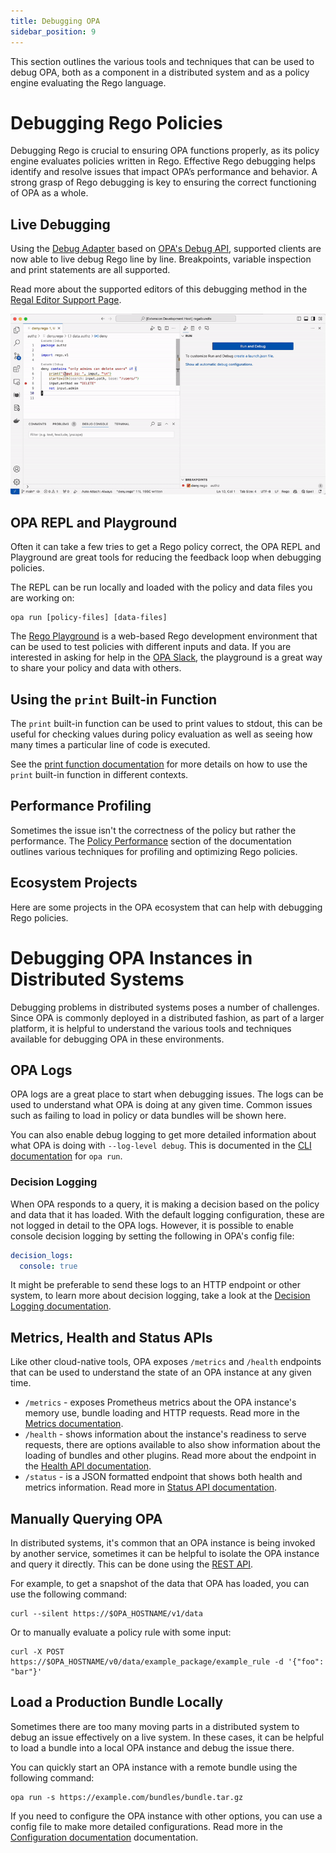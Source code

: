 ```yaml
---
title: Debugging OPA
sidebar_position: 9
---
```


This section outlines the various tools and techniques that can be used to debug OPA, both as a component in a
distributed system and as a policy engine evaluating the Rego language.

# Debugging Rego Policies

Debugging Rego is crucial to ensuring OPA functions properly, as its policy
engine evaluates policies written in Rego. Effective Rego debugging helps
identify and resolve issues that impact OPA’s performance and behavior. A strong
grasp of Rego debugging is key to ensuring the correct functioning of OPA as a
whole.

## Live Debugging

Using the [Debug Adapter](https://docs.styra.com/regal/debug-adapter)
based on [OPA's Debug API](https://github.com/open-policy-agent/opa/blob/main/debug/README.md),
supported clients are now able to live debug Rego line by line. Breakpoints,
variable inspection and print statements are all supported.

Read more about the supported editors of this debugging method in the
[Regal Editor Support Page](https://docs.styra.com/regal/editor-support).

![Debugging Rego in VS Code](debugging-dap.gif)

## OPA REPL and Playground

Often it can take a few tries to get a Rego policy correct, the OPA REPL and Playground are great tools for
reducing the feedback loop when debugging policies.

The REPL can be run locally and loaded with the policy and data files you are working on:

```shell
opa run [policy-files] [data-files]
```

The [Rego Playground](http://play.openpolicyagent.org) is a web-based Rego development environment that can be
used to test policies with different inputs and data. If you are interested in asking for help in the
[OPA Slack](https://inviter.co/opa), the playground is a great way to share your policy and data with
others.

## Using the `print` Built-in Function

The `print` built-in function can be used to print values to stdout, this can be useful for checking values
during policy evaluation as well as seeing how many times a particular line of code is executed.

See the [print function documentation](../policy-reference/#debugging) for more details on how to use
the `print` built-in function in different contexts.

## Performance Profiling

Sometimes the issue isn't the correctness of the policy but rather the performance. The
[Policy Performance](../policy-performance) section of the documentation outlines various techniques for
profiling and optimizing Rego policies.

## Ecosystem Projects

<EcosystemEmbed feature="debugging-rego">
Here are some projects in the OPA ecosystem that can help with debugging Rego policies.
</EcosystemEmbed>

# Debugging OPA Instances in Distributed Systems

Debugging problems in distributed systems poses a number of challenges. Since OPA is commonly deployed in a distributed
fashion, as part of a larger platform, it is helpful to understand the various tools and techniques available for
debugging OPA in these environments.

## OPA Logs

OPA logs are a great place to start when debugging issues. The logs can be used to understand what OPA is doing
at any given time. Common issues such as failing to load in policy or data bundles will be shown here.

You can also enable debug logging to get more detailed information about what OPA is doing with `--log-level debug`.
This is documented in the [CLI documentation](../cli/#options-10) for `opa run`.

### Decision Logging

When OPA responds to a query, it is making a decision based on the policy and data that it has loaded. With the default
logging configuration, these are not logged in detail to the OPA logs. However, it is possible to enable console decision
logging by setting the following in OPA's config file:

```yaml
decision_logs:
  console: true
```

It might be preferable to send these logs to an HTTP endpoint or other system, to learn more about decision logging,
take a look at the [Decision Logging documentation](../management-decision-logs).

## Metrics, Health and Status APIs

Like other cloud-native tools, OPA exposes `/metrics` and `/health` endpoints that can be used to understand the
state of an OPA instance at any given time.

- `/metrics` - exposes Prometheus metrics about the OPA instance's memory use, bundle loading and HTTP requests.
  Read more in the [Metrics documentation](../monitoring).
- `/health` - shows information about the instance's readiness to serve requests, there are options available to also
  show information about the loading of bundles and other plugins. Read more about the endpoint in the
  [Health API documentation](../rest-api/#health-api).
- `/status` - is a JSON formatted endpoint that shows both health and metrics information. Read more in
  [Status API documentation](../rest-api/#status-api).

## Manually Querying OPA

In distributed systems, it's common that an OPA instance is being invoked by another service, sometimes it can be helpful
to isolate the OPA instance and query it directly. This can be done using the [REST API](../rest-api).

For example, to get a snapshot of the data that OPA has loaded, you can use the following command:

```shell
curl --silent https://$OPA_HOSTNAME/v1/data
```

Or to manually evaluate a policy rule with some input:

```shell
curl -X POST https://$OPA_HOSTNAME/v0/data/example_package/example_rule -d '{"foo": "bar"}'
```

## Load a Production Bundle Locally

Sometimes there are too many moving parts in a distributed system to debug an issue effectively on a live system.
In these cases, it can be helpful to load a bundle into a local OPA instance and debug the issue there.

You can quickly start an OPA instance with a remote bundle using the following command:

```shell
opa run -s https://example.com/bundles/bundle.tar.gz
```

If you need to configure the OPA instance with other options, you can use a config file to
make more detailed configurations. Read more in the [Configuration documentation](../configuration) documentation.
